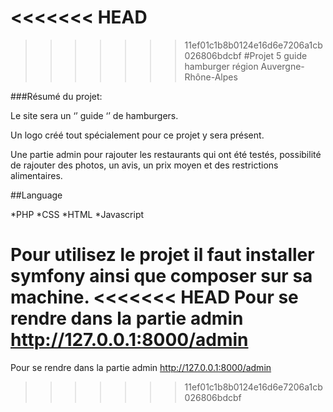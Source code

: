 <<<<<<< HEAD
=======

>>>>>>> 11ef01c1b8b0124e16d6e7206a1cb026806bdcbf
#Projet 5 guide hamburger région Auvergne-Rhône-Alpes

###Résumé du projet:

Le site sera un ‘’ guide ‘’ de hamburgers.

Un logo créé tout spécialement pour ce projet y sera présent.

Une partie admin pour rajouter les restaurants qui ont été testés, possibilité de rajouter des photos, un avis, un prix moyen et des restrictions alimentaires.

##Language

*PHP
*CSS
*HTML
*Javascript

Pour utilisez le projet il faut installer symfony ainsi que composer sur sa machine. 
<<<<<<< HEAD
Pour se rendre dans la partie admin http://127.0.0.1:8000/admin 
=======
Pour se rendre dans la partie admin http://127.0.0.1:8000/admin 
>>>>>>> 11ef01c1b8b0124e16d6e7206a1cb026806bdcbf
